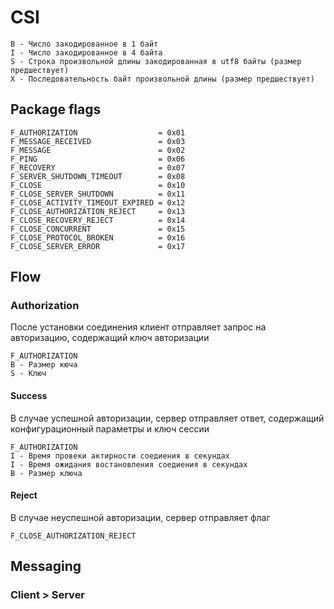 # CSI
		
	B - Число закодированное в 1 байт
	I - Число закодированное в 4 байта
	S - Строка произвольной длины закодированная в utf8 байты (размер предшествует)
	X - Последовательность байт произвольной длины (размер предшествует)
		
## Package flags

	F_AUTHORIZATION                  = 0x01
	F_MESSAGE_RECEIVED               = 0x03
	F_MESSAGE                        = 0x02
	F_PING                           = 0x06
	F_RECOVERY                       = 0x07
	F_SERVER_SHUTDOWN_TIMEOUT        = 0x08
	F_CLOSE                          = 0x10
	F_CLOSE_SERVER_SHUTDOWN          = 0x11
	F_CLOSE_ACTIVITY_TIMEOUT_EXPIRED = 0x12
	F_CLOSE_AUTHORIZATION_REJECT     = 0x13
	F_CLOSE_RECOVERY_REJECT          = 0x14
	F_CLOSE_CONCURRENT               = 0x15
	F_CLOSE_PROTOCOL_BROKEN          = 0x16
	F_CLOSE_SERVER_ERROR             = 0x17

## Flow

### Authorization

После установки соединения клиент отправляет запрос на авторизацию, содержащий ключ авторизации

	F_AUTHORIZATION
	B - Размер кюча
	S - Ключ
	
#### Success

В случае успешной авторизации, сервер отправляет ответ, содержащий конфигурационный параметры и ключ сессии 
	
	F_AUTHORIZATION
	I - Время провеки актирности соедиения в секундах 
	I - Время ожидания востановления соедиения в секундах 
	B - Размер ключа 
	
#### Reject

В случае неуспешной авторизации, сервер отправляет флаг 

	F_CLOSE_AUTHORIZATION_REJECT
	
## Messaging
	
### Client > Server

